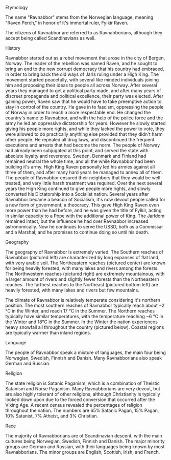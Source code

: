 Etymology

The name "Ravnabbor" stems from the Norwegian language, meaning "Raven Perch," in honor of it's immortal ruler, Fylkir Raven.

The citizens of Ravnabbor are referred to as Ravnabborians, although they accept being called Scandinavians as well.

History

Ravnabbor started out as a rebel movement that arose in the city of Bergen, Norway. The leader of the rebellion was named Raven, and he sought to bring an end to the new corrupt democracy that his country had embraced, in order to bring back the old ways of Jarls ruling under a High King. The movement started peacefully, with several like minded individuals joining him and proposing their ideas to people all across Norway. After several years they managed to get a political party made, and after many years of discreet propaganda and political excellence, their party was elected. After gaining power, Raven saw that he would have to take preemptive action to stay in control of the country. He gave in to fascism, oppressing the people of Norway in order to reach a more respectable end. He changed the country's name to Ravnabbor, and with the help of the police force and the army he led an oppressive dictatorship for years. However he slowly started giving his people more rights, and while they lacked the power to vote, they were allowed to do practically anything else provided that they didn't harm other people. He repealed all drug laws, and discontinued the frequent executions and arrests that had become the norm. The people of Norway had already been subjugated at this point, and served the state with absolute loyalty and reverence. Sweden, Denmark and Finland had remained neutral the whole time, and all the while Ravnabbor had been building it's army. High King Raven personally led his armies against all three of them, and after many hard years he managed to annex all of them. The people of Ravnabbor ensured their neighbors that they would be well treated, and very little harsh treatment was required. Over the next several years the High King continued to give people more rights, and slowly converted his Dictatorship into a Socialist nation. Several years after Ravnabbor became a beacon of Socialism, it's now devout people called for a new form of government; a theocracy. This gave High King Raven even more power than he had before, and he was given the title of Fylkir, acting in similar capacity to a Pope with the additional power of King. The Jarldom remained intact, but the influence he had over Ravnabbor increased astronomically. Now he continues to serve the USSD, both as a Commissar and a Marshal; and he promises to continue doing so until his death.

Geography

The geography of Ravnabbor is extremely varied. The Southern reaches of Ravnabbor (pictured left) are characterized by long expanses of flat land, with very arable soil. The Northeastern reaches (pictured center) are known for being heavily forested, with many lakes and rivers among the forests. The Northwestern reaches (pictured right) are extremely mountainous, with a larger amount of rivers and slightly fewer forests than the Northeastern reaches. The farthest reaches to the Northeast (pictured bottom left) are heavily forested, with many lakes and rivers but few mountains.

The climate of Ravnabbor is relatively temperate considering it's northern position. The most southern reaches of Ravnabbor typically reach about −2 °C in the Winter, and reach 17 °C in the Summer. The Northern reaches typically have similar temperatures, with the temperature reaching −6 °C in the Winter and 18°C in the Summer. In the Winter the nation experiences heavy snowfall all throughout the country (pictured below). Coastal regions are typically warmer than inland regions.

Language

The people of Ravnabbor speak a mixture of languages, the main four being Norwegian, Swedish, Finnish and Danish. Many Ravnabborians also speak German and Russian.

Religion

The state religion is Satanic Paganism, which is a combination of Theistic Satanism and Norse Paganism. Many Ravnabborians are very devout, but are also highly tolerant of other religions, although Christianity is typically looked down upon due to the forced conversion that occurred after the Viking Age. A recent census revealed the percentages of religion throughout the nation. The numbers are 65% Satanic Pagan, 15% Pagan, 10% Satanist, 7% Atheist, and 3% Christian.

Race

The majority of Ravnabborians are of Scandinavian descent, with the main cultures being Norwegian, Swedish, Finnish and Danish. The major minority groups are German and Russian, with their languages being known by most Ravnabborians. The minor groups are English, Scottish, Irish, and French.